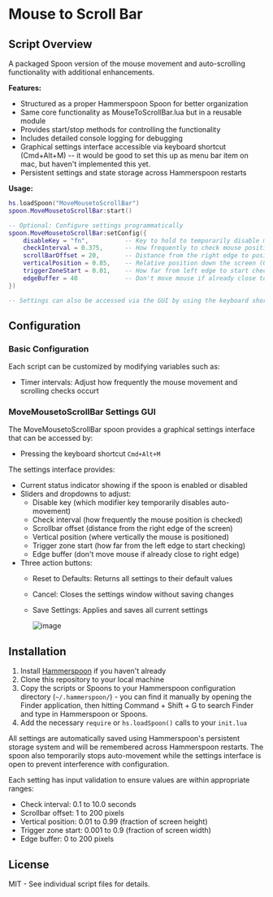 # Mouse to Scroll Bar

## Script Overview

A packaged Spoon version of the mouse movement and auto-scrolling functionality with additional enhancements. 

**Features:**
- Structured as a proper Hammerspoon Spoon for better organization
- Same core functionality as MouseToScrollBar.lua but in a reusable module
- Provides start/stop methods for controlling the functionality
- Includes detailed console logging for debugging
- Graphical settings interface accessible via keyboard shortcut (Cmd+Alt+M) -- it would be good to set this up as menu bar item on mac, but haven't implemented this yet. 
- Persistent settings and state storage across Hammerspoon restarts

**Usage:**
```lua
hs.loadSpoon("MoveMousetoScrollBar")
spoon.MoveMousetoScrollBar:start()

-- Optional: Configure settings programmatically
spoon.MoveMousetoScrollBar:setConfig({
    disableKey = "fn",          -- Key to hold to temporarily disable mouse movement
    checkInterval = 0.375,      -- How frequently to check mouse position (in seconds)
    scrollBarOffset = 20,       -- Distance from the right edge to position the mouse (in pixels)
    verticalPosition = 0.85,    -- Relative position down the screen (0.0-1.0)
    triggerZoneStart = 0.01,    -- How far from left edge to start checking (as fraction of screen width)
    edgeBuffer = 40             -- Don't move mouse if already close to right edge (in pixels)
})

-- Settings can also be accessed via the GUI by using the keyboard shortcut Cmd+Alt+M
```

## Configuration

### Basic Configuration
Each script can be customized by modifying variables such as:
- Timer intervals: Adjust how frequently the mouse movement and scrolling checks occurt

### MoveMousetoScrollBar Settings GUI
The MoveMousetoScrollBar spoon provides a graphical settings interface that can be accessed by:
- Pressing the keyboard shortcut `Cmd+Alt+M`

The settings interface provides:
- Current status indicator showing if the spoon is enabled or disabled
- Sliders and dropdowns to adjust:
  - Disable key (which modifier key temporarily disables auto-movement)
  - Check interval (how frequently the mouse position is checked)
  - Scrollbar offset (distance from the right edge of the screen)
  - Vertical position (where vertically the mouse is positioned)
  - Trigger zone start (how far from the left edge to start checking)
  - Edge buffer (don't move mouse if already close to right edge)
- Three action buttons:
  - Reset to Defaults: Returns all settings to their default values
  - Cancel: Closes the settings window without saving changes
  - Save Settings: Applies and saves all current settings
 
    ![image](https://github.com/user-attachments/assets/55499a8d-94d4-46b7-93c9-b6c994eb1317)

## Installation

1. Install [Hammerspoon](https://www.hammerspoon.org/) if you haven't already
2. Clone this repository to your local machine
3. Copy the scripts or Spoons to your Hammerspoon configuration directory (`~/.hammerspoon/`) - you can find it manually by opening the Finder application, then hitting Command + Shift + G to search Finder and type in Hammerspoon or Spoons. 
4. Add the necessary `require` or `hs.loadSpoon()` calls to your `init.lua`

All settings are automatically saved using Hammerspoon's persistent storage system and will be remembered across Hammerspoon restarts. The spoon also temporarily stops auto-movement while the settings interface is open to prevent interference with configuration.

Each setting has input validation to ensure values are within appropriate ranges:
- Check interval: 0.1 to 10.0 seconds
- Scrollbar offset: 1 to 200 pixels
- Vertical position: 0.01 to 0.99 (fraction of screen height)
- Trigger zone start: 0.001 to 0.9 (fraction of screen width)
- Edge buffer: 0 to 200 pixels


## License

MIT - See individual script files for details.
